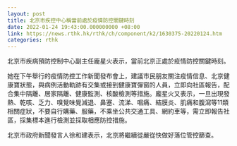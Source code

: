 ```yaml
---
layout: post
title: 北京市疾控中心稱當前處於疫情防控關鍵時刻
date: 2022-01-24 19:43:00.000000000 +08:00
link: https://news.rthk.hk/rthk/ch/component/k2/1630375-20220124.htm
categories: rthk
---
```


北京市疾病預防控制中心副主任龐星火表示，當前北京正處於疫情防控關鍵時刻。

她在下午舉行的疫情防控工作新聞發布會上，建議市民朋友關注疫情信息、北京健康寶狀態，與病例活動軌跡有交集或接到健康寶彈窗的人員，立即向社區報告，配合集中隔離、居家隔離、健康監測、核酸檢測等措施。龐星火又表示，一旦出現發熱、乾咳、乏力、嗅覺味覺減退、鼻塞、流涕、咽痛、結膜炎、肌痛和腹瀉等11類相關症狀，不要自行購藥、服藥，不乘坐公共交通工具、網約車等，需立即報告社區，採集標本進行檢測並採取相應防控措施。

北京市政府新聞發言人徐和建表示，北京將繼續從嚴從快做好落位管控篩查。

